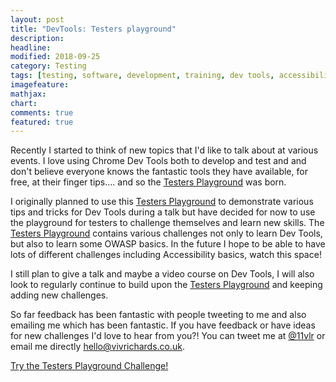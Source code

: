 ```yaml
---
layout: post
title: "DevTools: Testers playground"
description: 
headline: 
modified: 2018-09-25
category: Testing
tags: [testing, software, development, training, dev tools, accessibility, owasp, chrome]
imagefeature: 
mathjax: 
chart: 
comments: true
featured: true
---
```


Recently I started to think of new topics that I'd like to talk about at various events. I love using Chrome Dev Tools both to develop and test and and don't believe everyone knows the fantastic tools they have available, for free, at their finger tips.... and so the [Testers Playground](https://testersplayground.herokuapp.com/) was born.

I originally planned to use this [Testers Playground](https://testersplayground.herokuapp.com/) to demonstrate various tips and tricks for Dev Tools during a talk but have decided for now to use the playground for testers to challenge themselves and learn new skills. The [Testers Playground](https://testersplayground.herokuapp.com/) contains various challenges not only to learn Dev Tools, but also to learn some OWASP basics. In the future I hope to be able to have lots of different challenges including Accessibility basics, watch this space!

I still plan to give a talk and maybe a video course on Dev Tools, I will also look to regularly continue to build upon the [Testers Playground](https://testersplayground.herokuapp.com/) and keeping adding new challenges.

So far feedback has been fantastic with people tweeting to me and also emailing me which has been fantastic. If you have feedback or have ideas for new challenges I'd love to hear from you?! You can tweet me at [@11vlr](http://twitter.com/11vlr) or email me directly [hello@vivrichards.co.uk](mailto:hello@vivrichards.co.uk).

[Try the Testers Playground Challenge!](https://testersplayground.herokuapp.com/)